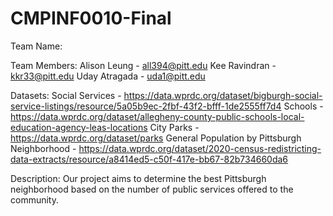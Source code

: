 # CMPINF0010-Final

Team Name:

Team Members: 
Alison Leung - all394@pitt.edu
Kee Ravindran - kkr33@pitt.edu
Uday Atragada - uda1@pitt.edu

Datasets:
Social Services - https://data.wprdc.org/dataset/bigburgh-social-service-listings/resource/5a05b9ec-2fbf-43f2-bfff-1de2555ff7d4
Schools - https://data.wprdc.org/dataset/allegheny-county-public-schools-local-education-agency-leas-locations
City Parks - https://data.wprdc.org/dataset/parks
General Population by Pittsburgh Neighborhood - https://data.wprdc.org/dataset/2020-census-redistricting-data-extracts/resource/a8414ed5-c50f-417e-bb67-82b734660da6



Description:
Our project aims to determine the best Pittsburgh neighborhood based on the number of public services offered to the community.

